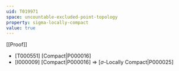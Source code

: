 ```yaml
---
uid: T019971
space: uncountable-excluded-point-topology
property: sigma-locally-compact
value: true
---
```

[[Proof]]

* [T000551] [Compact|P000016]
* [I000009] [Compact|P000016] => [$\sigma$-Locally Compact|P000025]

